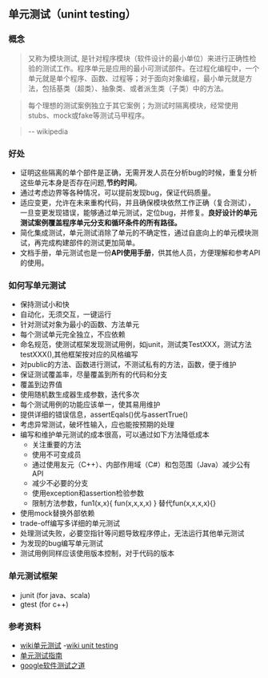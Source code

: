 
## 单元测试（unint testing）

### 概念
> 又称为模块测试, 是针对程序模块（软件设计的最小单位）来进行正确性检验的测试工作。程序单元是应用的最小可测试部件。在过程化编程中，一个单元就是单个程序、函数、过程等；对于面向对象编程，最小单元就是方法，包括基类（超类）、抽象类、或者派生类（子类）中的方法。

> 每个理想的测试案例独立于其它案例；为测试时隔离模块，经常使用stubs、mock或fake等测试马甲程序。

> -- wikipedia

### 好处
- 证明这些隔离的单个部件是正确，无需开发人员在分析bug的时候，重复分析这些单元本身是否存在问题,**节约时间**。
- 通过考虑边界等各种情况，可以提前发现bug，保证代码质量。
- 适应变更，允许在未来重构代码，并且确保模块依然工作正确（复合测试），一旦变更发现错误，能够通过单元测试，定位bug，并修复。**良好设计的单元测试案例覆盖程序单元分支和循环条件的所有路径。**
- 简化集成测试，单元测试消除了单元的不确定性，通过自底向上的单元模块测试，再完成构建部件的测试更加简单。
- 文档手册，单元测试也是一份**API使用手册**，供其他人员，方便理解和参考API的使用。

### 如何写单元测试
- 保持测试小和快
- 自动化，无须交互，一键运行
- 针对测试对象为最小的函数、方法单元
- 每个测试单元完全独立，不应依赖
- 命名规范，使测试框架发现测试用例，如junit，测试类TestXXX，测试方法testXXX(),其他框架按对应的风格编写
- 对public的方法、函数进行测试，不测试私有的方法，函数，便于维护
- 保证测试覆盖率，尽量覆盖到所有的代码和分支
- 覆盖到边界值
- 使用随机数生成器生成参数，迭代多次
- 每个测试用例的功能应该单一，使其易用维护
- 提供详细的错误信息，assertEqals()优与assertTrue()
- 考虑异常测试，破坏性输入，应也能按预期的处理
- 编写和维护单元测试的成本很高，可以通过如下方法降低成本
  - 关注重要的方法
  - 使用不可变成员
  - 通过使用友元（C++）、内部作用域（C#）和包范围（Java）减少公有API
  - 减少不必要的分支
  - 使用exception和assertion检验参数
  - 限制方法参数，fun1(x,x){ fun(x,x,x,x) } 替代fun(x,x,x,x){}
- 使用mock替换外部依赖
- trade-off编写多详细的单元测试
- 处理测试失败，必要空指针等问题导致程序停止，无法运行其他单元测试
- 为发现的bug编写单元测试
- 测试用例同样应该使用版本控制，对于代码的版本 




### 单元测试框架
- junit (for java、scala)
- gtest (for c++)

### 参考资料
- [wiki单元测试](https://zh.wikipedia.org/wiki/%E5%8D%95%E5%85%83%E6%B5%8B%E8%AF%95)
-[wiki unit testing](https://en.wikipedia.org/wiki/Unit_testing)
- [单元测试指南](https://petroware.no/unittesting.html) 
- [google软件测试之道](https://pan.baidu.com/s/1dDgUSpz)  
